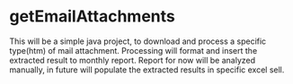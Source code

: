 # getEmailAttachments

This will be a simple java project, to download and process a specific type(htm) of mail attachment.
Processing will format and insert the extracted result to monthly report.
Report for now will be analyzed manually, in future will populate the extracted results in specific excel sell.
